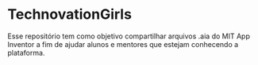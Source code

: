 # TechnovationGirls
Esse repositório tem como objetivo compartilhar arquivos .aia do MIT App Inventor a fim de ajudar alunos e mentores que estejam conhecendo a plataforma.

